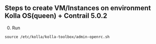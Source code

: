 ## Steps to create VM/Instances on environment Kolla OS(queen) + Contrail 5.0.2
0) Run
```
source /etc/kolla/kolla-toolbox/admin-openrc.sh 
```
